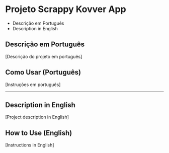 # Projeto Scrappy Kovver App

- Descrição em Português
- Description in English

## Descrição em Português <a name="descrição-em-português"></a>

[Descrição do projeto em português]

## Como Usar (Português)

[Instruções em português]

---

## Description in English <a name="description-in-english"></a>

[Project description in English]

## How to Use (English)

[Instructions in English]
